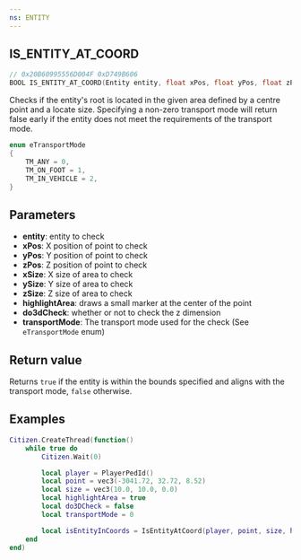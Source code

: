 ```yaml
---
ns: ENTITY
---
```

## IS_ENTITY_AT_COORD

```c
// 0x20B60995556D004F 0xD749B606
BOOL IS_ENTITY_AT_COORD(Entity entity, float xPos, float yPos, float zPos, float xSize, float ySize, float zSize, BOOL highlightArea, BOOL do3dCheck, int transportMode);
```

Checks if the entity's root is located in the given area defined by a centre point and a locate size. 
Specifying a non-zero transport mode will return false early if the entity does not meet the requirements of the transport mode.

```c
enum eTransportMode
{
    TM_ANY = 0,
    TM_ON_FOOT = 1,
    TM_IN_VEHICLE = 2,
}
```

## Parameters
* **entity**: entity to check
* **xPos**: X position of point to check
* **yPos**: Y position of point to check
* **zPos**: Z position of point to check
* **xSize**: X size of area to check
* **ySize**: Y size of area to check
* **zSize**: Z size of area to check
* **highlightArea**: draws a small marker at the center of the point
* **do3dCheck**: whether or not to check the z dimension
* **transportMode**: The transport mode used for the check (See `eTransportMode` enum)

## Return value
Returns `true` if the entity is within the bounds specified and aligns with the transport mode, `false` otherwise.

## Examples
```lua
Citizen.CreateThread(function()
    while true do
        Citizen.Wait(0)

        local player = PlayerPedId()
        local point = vec3(-3041.72, 32.72, 8.52)
        local size = vec3(10.0, 10.0, 0.0)
        local highlightArea = true
        local do3DCheck = false
        local transportMode = 0

        local isEntityInCoords = IsEntityAtCoord(player, point, size, highlightArea, do3DCheck, transportMode)
    end
end)
```